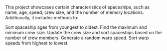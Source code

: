 This project showcases certain characteristics of spaceships, such as name, age, speed, crew size, and the number of memory locations.
Additionally, it includes methods to:

Sort spaceship ages from youngest to oldest.
Find the maximum and minimum crew size.
Update the crew size and sort spaceships based on the number of crew members.
Generate a random warp speed.
Sort warp speeds from highest to lowest.
